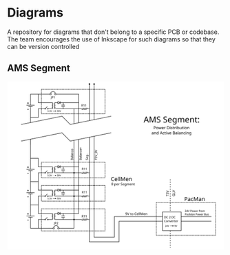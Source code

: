 # Diagrams
A repository for diagrams that don't belong to a specific PCB or codebase. The team encourages the use of Inkscape for such diagrams so that they can be version controlled

## AMS Segment

![AMS Segment Diagram](https://raw.githubusercontent.com/Lafayette-FSAE/Diagrams/master/AMS_segment_plain.svg?token=AEMMHTVSBVDDUFPQQZOVOU26S53DG)
